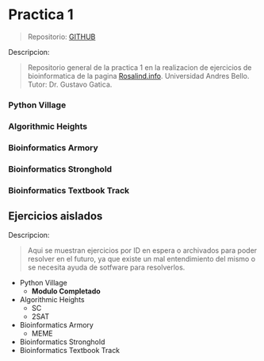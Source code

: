 # Practica 1

> Repositorio: [GITHUB](https://github.com/edgar-ramxs/practica-uno-unab)

Descripcion:

> Repositorio general de la practica 1 en la realizacion de ejercicios de bioinformatica de la pagina [Rosalind.info](https://rosalind.info/problems/locations/).
> Universidad Andres Bello.
> Tutor: Dr. Gustavo Gatica.

### Python Village

### Algorithmic Heights

### Bioinformatics Armory

### Bioinformatics Stronghold

### Bioinformatics Textbook Track

## Ejercicios aislados
Descripcion:

> Aqui se muestran ejercicios por ID en espera o archivados para poder resolver en el futuro, ya que existe un mal entendimiento del mismo o se necesita ayuda de sotfware para resolverlos.

- Python Village
  + **Modulo Completado**
- Algorithmic Heights
  + SC
  + 2SAT
- Bioinformatics Armory
  + MEME
- Bioinformatics Stronghold
- Bioinformatics Textbook Track
